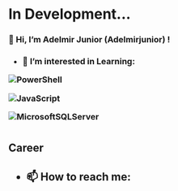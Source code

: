 # In Development...

<h3>👋 Hi, I’m Adelmir Junior (Adelmirjunior) ! <h3/>
  
- 👀 I’m interested in Learning:
  
![PowerShell](https://img.shields.io/badge/PowerShell-%235391FE.svg?style=for-the-badge&logo=powershell&logoColor=white)

![JavaScript](https://img.shields.io/badge/javascript-%23323330.svg?style=for-the-badge&logo=javascript&logoColor=%23F7DF1E)

![MicrosoftSQLServer](https://img.shields.io/badge/Microsoft%20SQL%20Server-CC2927?style=for-the-badge&logo=microsoft%20sql%20server&logoColor=white)

 #
 <h2>  
   Career
  <h2/>
 

- 📫 How to reach me:



<!---
AdelmirJunior/AdelmirJunior is a ✨ special ✨ repository because its `README.md` (this file) appears on your GitHub profile.
You can click the Preview link to take a look at your changes.
--->

